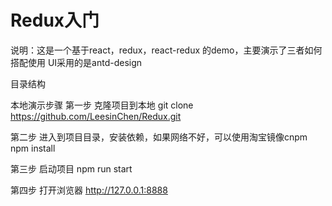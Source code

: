 # Redux入门

 说明：这是一个基于react，redux，react-redux 的demo，主要演示了三者如何搭配使用
 UI采用的是antd-design

 目录结构


 本地演示步骤
 第一步 克隆项目到本地
 git clone https://github.com/LeesinChen/Redux.git

 第二步 进入到项目目录，安装依赖，如果网络不好，可以使用淘宝镜像cnpm
 npm install

 第三步 启动项目
 npm run start

 第四步 打开浏览器
 http://127.0.0.1:8888
